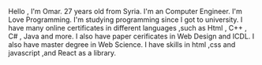 Hello , I'm Omar.
27 years old from Syria.
I'm an Computer Engineer.
I'm Love Programming.
I'm studying programming since I got to university.
I have many online certificates in different languages ,such as Html , C++ , C# , Java and more.
I also have paper cerificates in Web Design and ICDL.
I also have master degree in Web Science.
I have skills in html ,css and javascript ,and React as a library.


<!---
omarmah963/omarmah963 is a ✨ special ✨ repository because its `README.md` (this file) appears on your GitHub profile.
You can click the Preview link to take a look at your changes.
--->
